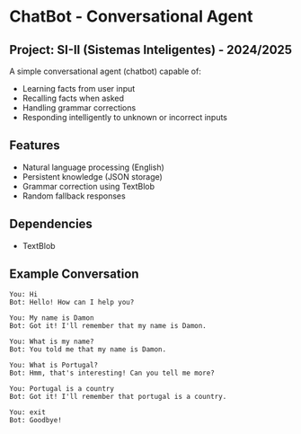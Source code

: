 # ChatBot - Conversational Agent

## Project: SI-II (Sistemas Inteligentes) - 2024/2025

A simple conversational agent (chatbot) capable of:
- Learning facts from user input
- Recalling facts when asked
- Handling grammar corrections
- Responding intelligently to unknown or incorrect inputs

## Features
- Natural language processing (English)
- Persistent knowledge (JSON storage)
- Grammar correction using TextBlob
- Random fallback responses

## Dependencies
- TextBlob

## Example Conversation
  
  ```
  You: Hi
  Bot: Hello! How can I help you?
  
  You: My name is Damon
  Bot: Got it! I'll remember that my name is Damon.
  
  You: What is my name?
  Bot: You told me that my name is Damon.
  
  You: What is Portugal?
  Bot: Hmm, that's interesting! Can you tell me more?
  
  You: Portugal is a country
  Bot: Got it! I'll remember that portugal is a country.
  
  You: exit
  Bot: Goodbye!
  ```
